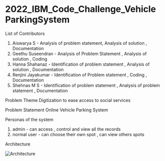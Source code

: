 # 2022_IBM_Code_Challenge_VehicleParkingSystem

List of Contributors

1. Aiswarya S - Analysis of problem statement, Analysis of solution , Documentation
2. Geethu Suseendran - Analysis of Problem Statement , Analysis of solution , Coding
3. Hanna Shahanaz - Identification of problem statement , Analysis of solution , Documentation
4. Renjini Jayakumar - Identification of Problem statement , Coding , Documentation
5. Shehnas M S - Identification of problem statement , Analysis of problem statement , Documentation


Problem Theme
Digitization to ease access to social services

Problem Statement
Online Vehicle Parking System

Personas of the system

1. admin - can access , control and view all the records
2. normal user - can choose their own spot , can view others spots 

Architecture

<!DOCTYPE html>
<html>
  <head></head>
  <body>
    <img src="https://drive.google.com/file/d/1nbU_eFiC8EkrwTHatRNJ3w9EqdT7onbx/view?usp=sharing" alt="Architecture">
   </body>
 </html>
  
    
